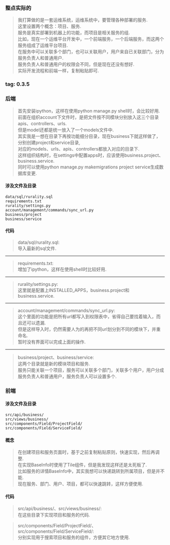 ### 整点实际的
> 我打算做的是一套运维系统，运维系统中，要管理各种部署的服务.  
> 这里设置两个概念：项目、服务.  
> 服务是真实部署到机器上的功能，而项目是相关服务的组.  
> 比如，现在一个运维平台开发中，一个前端服务，一个后端服务，而这两个服务组成了运维平台项目.  
> 在服务中可以关联多个部门，也可以关联用户，用户来自已关联部门，分为服务负责人和普通用户.  
> 服务负责人和普通用户的权限会不同，但是现在还没有想好.  
> 实际开发流程和前端一样，复制粘贴即可.  

### tag: 0.3.5

### 后端
> 首先安装ipython，这样在使用python manage.py shell时，会比较好用.  
> 前面在组织account下文件时，是把文件按不同模块分别放入这三个目录apis、controllers、urls.  
> 但是model还都是统一放入了一个models文件中.  
> 其实我是一想在目录下再按功能细分目录，现在business下就这样做了，分别创建project和service目录,  
> 对应的models、urls、apis、controllers都放入对应的目录下.  
> 这样组织结构时，在settings中配置apps时，应该使用business.project、business.service.  
> 同时可以使用python manage.py makemigrations project service生成数据库变更.  

#### 涉及文件及目录
```
data/sql/rurality.sql
requirements.txt
rurality/settings.py
account/management/commands/sync_url.py
business/project
business/service
```

#### 代码
> data/sql/rurality.sql:  
> 导入最新的sql文件.  

------
> requirements.txt:  
> 增加了ipython，这样在使用shell时比较好用.  

------
> rurality/settings.py:  
> 这里就是配置上INSTALLED_APPS，business.project和business.service.  

------
> account/management/commands/sync_url.py:  
> 这个里面的功能是把所有url都写入到权限表中，省得自己要找着输入，而且还可以遗漏.  
> 但是这样导入时，仍然需要人为的再把不同url划分到不同的模块下，并重命名.  
> 暂时没有界面可以完成上面的操作.  

------
> business/project、business/service:  
> 这两个目录就是新的模块项目和服务.  
> 服务只能关联一个项目，服务可以关联多个部门，关联多个用户，用户分成服务负责人和普通用户，服务负责人可以设置多个.  


### 前端

#### 涉及文件及目录
```
src/api/business/
src/views/business/
src/components/Field/ProjectField/
src/components/Field/ServiceField/
```

#### 概念
> 在创建项目和服务页面时，基于之前复制粘贴原则，快速实现，然后再调整.  
> 在实现BaseInfo时使用了Tile组件，但是我发现这样还是太死板了.  
> 比如服务的详情BaseInfo中，其实我想可以快递跳转到所属项目，但是并不能.  
> 现在服务、部门、用户、项目，都可以快速跳转，这样方便使用.  

#### 代码
> src/api/business/、src/views/business/:  
> 在这些目录下实现项目和服务的代码.  

> src/components/Field/ProjectField/、src/components/Field/ServiceField/:  
> 分别实现用于搜索项目和服务的组件，方便其它地方使用.  
